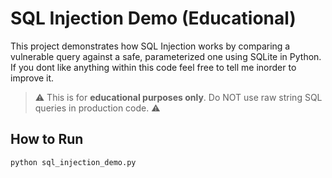# SQL Injection Demo (Educational)

This project demonstrates how SQL Injection works by comparing a vulnerable query against a safe, parameterized one using SQLite in Python. If you dont like anything within this code feel free to tell me inorder to improve it.

> ⚠️ This is for **educational purposes only**. Do NOT use raw string SQL queries in production code. ⚠️

##  How to Run

```bash
python sql_injection_demo.py
